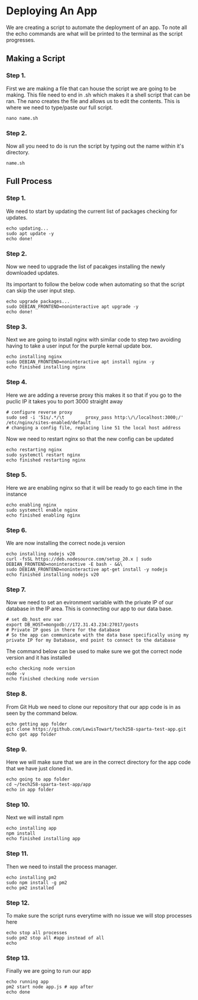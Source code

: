 # Deploying An App

We are creating a script to automate the deployment of an app. To note all the echo commands are what will be printed to the terminal as the script progresses.

## Making a Script

### Step 1.

First we are making a file that can house the script we are going to be making. This file need to end in .sh which makes it a shell script that can be ran. The nano creates the file and allows us to edit the contents. This is where we need to type/paste our full script.

```
nano name.sh
```

### Step 2.

Now all you need to do is run the script by typing out the name within it's directory.

```
name.sh
```

## Full Process

### Step 1.

We need to start by updating the current list of packages checking for updates.

```
echo updating...
sudo apt update -y
echo done!
```

### Step 2.

Now we need to upgrade the list of pacakges installing the newly downloaded updates.

Its important to follow the below code when automating so that the script can skip the user input step.

```
echo upgrade packages...
sudo DEBIAN_FRONTEND=noninteractive apt upgrade -y
echo done!
```

### Step 3.

Next we are going to install nginx with similar code to step two avoiding having to take a user input for the purple kernal update box.

```
echo installing nginx
sudo DEBIAN_FRONTEND=noninteractive apt install nginx -y
echo finished installing nginx
```

### Step 4.

Here we are adding a reverse proxy this makes it so that if you go to the puclic IP it takes you to port 3000 straight away

```
# configure reverse proxy
sudo sed -i '51s/.*/\t        proxy_pass http:\/\/localhost:3000;/' /etc/nginx/sites-enabled/default
# changing a config file, replacing line 51 the local host address
```

Now we need to restart nginx so that the new config can be updated

```
echo restarting nginx
sudo systemctl restart nginx
echo finished restarting nginx
```

### Step 5.

Here we are enabling nginx so that it will be ready to go each time in the instance

```
echo enabling nginx
sudo systemctl enable nginx
echo finished enabling nginx
```

### Step 6.

We are now installing the correct node.js version

```
echo installing nodejs v20
curl -fsSL https://deb.nodesource.com/setup_20.x | sudo DEBIAN_FRONTEND=noninteractive -E bash - &&\
sudo DEBIAN_FRONTEND=noninteractive apt-get install -y nodejs
echo finished installing nodejs v20
```

### Step 7.

Now we need to set an evironment variable with the private IP of our database in the IP area. This is connecting our app to our data base.

```
# set db_host env var
export DB_HOST=mongodb://172.31.43.234:27017/posts 
# Private IP goes in there for the database
# So the app can communicate with the data base specifically using my private IP for my Database, end point to connect to the database
```

The command below can be used to make sure we got the correct node version and it has installed

```
echo checking node version
node -v
echo finished checking node version
```

### Step 8.

From Git Hub we need to clone our repository that our app code is in as seen by the command below.

```
echo getting app folder
git clone https://github.com/LewisTowart/tech258-sparta-test-app.git
echo got app folder
```

### Step 9.

Here we will make sure that we are in the correct directory for the app code that we have just cloned in.

```
echo going to app folder
cd ~/tech258-sparta-test-app/app
echo in app folder
```

### Step 10.

Next we will install npm

```
echo installing app
npm install
echo finished installing app
```

### Step 11.

Then we need to install the process manager.

```
echo installing pm2
sudo npm install -g pm2
echo pm2 installed
```

### Step 12.

To make sure the script runs everytime with no issue we will stop processes here

```
echo stop all processes
sudo pm2 stop all #app instead of all
echo
```

### Step 13.

Finally we are going to run our app

```
echo running app
pm2 start node app.js # app after
echo done
```